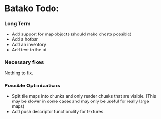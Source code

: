 # Batako Todo:

### Long Term
* Add support for map objects (should make chests possible)
* Add a hotbar
* Add an inventory
* Add text to the ui

### Necessary fixes
Nothing to fix.

### Possible Optimizations
* Split tile maps into chunks and only render chunks that are visible. (This may be slower in some cases and may only be useful for really large maps)
* Add push descriptor functionality for textures.